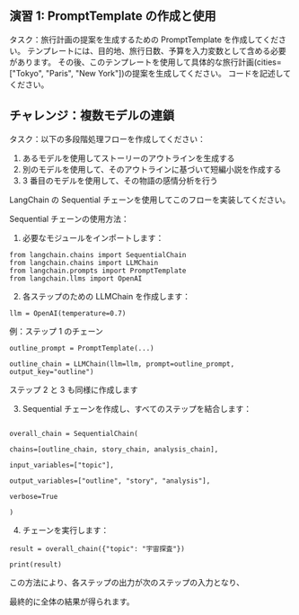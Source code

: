 ## 演習 1: PromptTemplate の作成と使用

タスク：旅行計画の提案を生成するための PromptTemplate を作成してください。
テンプレートには、目的地、旅行日数、予算を入力変数として含める必要があります。
その後、このテンプレートを使用して具体的な旅行計画(cities=["Tokyo", "Paris", "New York"])の提案を生成してください。
コードを記述してください。

## チャレンジ：複数モデルの連鎖

タスク：以下の多段階処理フローを作成してください：

1.  あるモデルを使用してストーリーのアウトラインを生成する
2.  別のモデルを使用して、そのアウトラインに基づいて短編小説を作成する
3.  3 番目のモデルを使用して、その物語の感情分析を行う

LangChain の Sequential チェーンを使用してこのフローを実装してください。

Sequential チェーンの使用方法：

1. 必要なモジュールをインポートします：

```
from langchain.chains import SequentialChain
from langchain.chains import LLMChain
from langchain.prompts import PromptTemplate
from langchain.llms import OpenAI
```

2. 各ステップのための LLMChain を作成します：

```
llm = OpenAI(temperature=0.7)
```

例：ステップ 1 のチェーン

```
outline_prompt = PromptTemplate(...)

outline_chain = LLMChain(llm=llm, prompt=outline_prompt, output_key="outline")
```

ステップ 2 と 3 も同様に作成します

3. Sequential チェーンを作成し、すべてのステップを結合します：

```

overall_chain = SequentialChain(

chains=[outline_chain, story_chain, analysis_chain],

input_variables=["topic"],

output_variables=["outline", "story", "analysis"],

verbose=True

)
```

4. チェーンを実行します：

```
result = overall_chain({"topic": "宇宙探査"})

print(result)
```

この方法により、各ステップの出力が次のステップの入力となり、

最終的に全体の結果が得られます。
